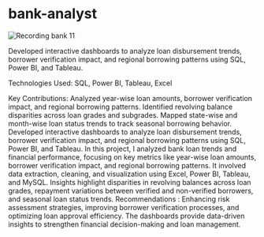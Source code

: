 # bank-analyst
![Recording bank 11](https://github.com/user-attachments/assets/f5b25c8c-85fb-4045-82bb-f8354dc134f8)

Developed interactive dashboards to analyze loan disbursement trends, borrower verification impact, and regional borrowing patterns using SQL, Power BI, and Tableau.

Technologies Used:
SQL, Power BI, Tableau, Excel

Key Contributions:
Analyzed year-wise loan amounts, borrower verification impact, and regional borrowing patterns.
Identified revolving balance disparities across loan grades and subgrades.
Mapped state-wise and month-wise loan status trends to track seasonal borrowing behavior.
Developed interactive dashboards to analyze loan disbursement trends, borrower verification impact, and regional borrowing patterns using SQL, Power BI, and Tableau.
In this project, I analyzed bank loan trends and financial performance, focusing on key metrics like year-wise loan amounts, borrower verification impact, and regional borrowing patterns.
It involved data extraction, cleaning, and visualization using Excel, Power BI, Tableau, and MySQL.
Insights highlight disparities in revolving balances across loan grades, repayment variations between verified and non-verified borrowers, and seasonal loan status trends.
Recommendations :
Enhancing risk assessment strategies, improving borrower verification processes, and optimizing loan approval efficiency. The dashboards provide data-driven insights to strengthen financial decision-making and loan management.
